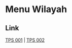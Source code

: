 # Menu Wilayah

## Link

[TPS 001](https://github.com/gigit-pemilu/pemilu-2024-81-maluku/tree/main/pileg-dpr/hitung-suara/sub/81-maluku/sub/05-seram-bagian-timur/sub/10-teor/sub/2009-kiliwouw/sub/001-tps)
 | 
[TPS 002](https://github.com/gigit-pemilu/pemilu-2024-81-maluku/tree/main/pileg-dpr/hitung-suara/sub/81-maluku/sub/05-seram-bagian-timur/sub/10-teor/sub/2009-kiliwouw/sub/002-tps)

